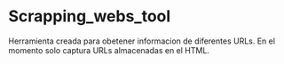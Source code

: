 # Scrapping_webs_tool

Herramienta creada para obetener informacion de diferentes URLs. En el momento solo captura URLs almacenadas en el HTML.